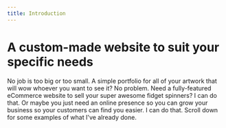 ```yaml
---
title: Introduction
---
```


<h1 class="arrow"> A custom-made website to suit your specific needs  </h1>

No job is too big or too small. A simple portfolio for all of your artwork that will wow whoever you want to see it? No problem. Need a fully-featured eCommerce website to sell your super awesome fidget spinners? I can do that. Or maybe you just need an online presence so you can grow your business so your customers can find you easier. I can do that. Scroll down for some examples of what I've already done.
